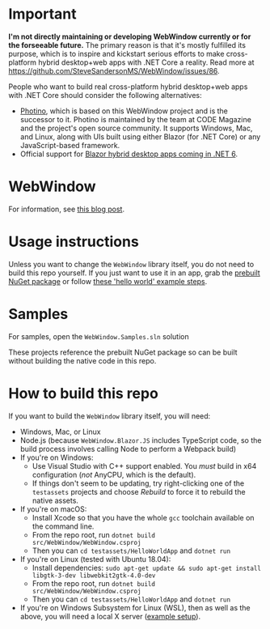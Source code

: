# Important

**I'm not directly maintaining or developing WebWindow currently or for the forseeable future.** The primary reason is that it's mostly fulfilled its purpose, which is to inspire and kickstart serious efforts to make cross-platform hybrid desktop+web apps with .NET Core a reality. Read more at https://github.com/SteveSandersonMS/WebWindow/issues/86.

People who want to build real cross-platform hybrid desktop+web apps with .NET Core should consider the following alternatives:

 * [Photino](https://www.tryphotino.io/), which is based on this WebWindow project and is the successor to it. Photino is maintained by the team at CODE Magazine and the project's open source community. It supports Windows, Mac, and Linux, along with UIs built using either Blazor (for .NET Core) or any JavaScript-based framework.
 * Official support for [Blazor hybrid desktop apps coming in .NET 6](https://devblogs.microsoft.com/dotnet/announcing-net-6-preview-1/#blazor-desktop-apps).

# WebWindow

For information, see [this blog post](https://blog.stevensanderson.com/2019/11/18/2019-11-18-webwindow-a-cross-platform-webview-for-dotnet-core/).

# Usage instructions

Unless you want to change the `WebWindow` library itself, you do not need to build this repo yourself. If you just want to use it in an app, grab the [prebuilt NuGet package](https://www.nuget.org/packages/WebWindow) or follow [these 'hello world' example steps](https://blog.stevensanderson.com/2019/11/18/2019-11-18-webwindow-a-cross-platform-webview-for-dotnet-core/).

# Samples

For samples, open the `WebWindow.Samples.sln` solution

These projects reference the prebuilt NuGet package so can be built without building the native code in this repo.

# How to build this repo

If you want to build the `WebWindow` library itself, you will need:

 * Windows, Mac, or Linux
 * Node.js (because `WebWindow.Blazor.JS` includes TypeScript code, so the build process involves calling Node to perform a Webpack build)
 * If you're on Windows:
   * Use Visual Studio with C++ support enabled. You *must* build in x64 configuration (*not* AnyCPU, which is the default).
   * If things don't seem to be updating, try right-clicking one of the `testassets` projects and choose *Rebuild* to force it to rebuild the native assets.
 * If you're on macOS:
   * Install Xcode so that you have the whole `gcc` toolchain available on the command line.
   * From the repo root, run `dotnet build src/WebWindow/WebWindow.csproj`
   * Then you can `cd testassets/HelloWorldApp` and `dotnet run`
 * If you're on Linux (tested with Ubuntu 18.04):
   * Install dependencies: `sudo apt-get update && sudo apt-get install libgtk-3-dev libwebkit2gtk-4.0-dev`
   * From the repo root, run `dotnet build src/WebWindow/WebWindow.csproj`
   * Then you can `cd testassets/HelloWorldApp` and `dotnet run`
 * If you're on Windows Subsystem for Linux (WSL), then as well as the above, you will need a local X server ([example setup](https://virtualizationreview.com/articles/2017/02/08/graphical-programs-on-windows-subsystem-on-linux.aspx)).

